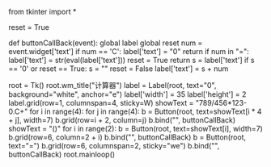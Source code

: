 from tkinter import *

reset = True


def buttonCallBack(event):
    global label
    global reset
    num = event.widget['text']
    if num == 'C':
        label['text'] = "0"
        return
    if num in "=":
        label['text'] = str(eval(label['text']))
        reset = True
        return
    s = label['text']
    if s == '0' or reset == True:
        s = ""
        reset = False
    label['text'] = s + num


root = Tk()
root.wm_title("计算器")
label = Label(root, text="0", background="white", anchor="e")
label['width'] = 35
label['height'] = 2
label.grid(row=1, columnspan=4, sticky=W)
showText = "789/456*123-0.C+"
for i in range(4):
    for j in range(4):
        b = Button(root, text=showText[i * 4 + j], width=7)
        b.grid(row=i + 2, column=j)
        b.bind("<Button-1>", buttonCallBack)
showText = "()"
for i in range(2):
    b = Button(root, text=showText[i], width=7)
    b.grid(row=6, column=2 + i)
    b.bind("<Button-1>", buttonCallBack)
b = Button(root, text="=")
b.grid(row=6, columnspan=2, sticky="we")
b.bind("<Button-1>", buttonCallBack)
root.mainloop()
